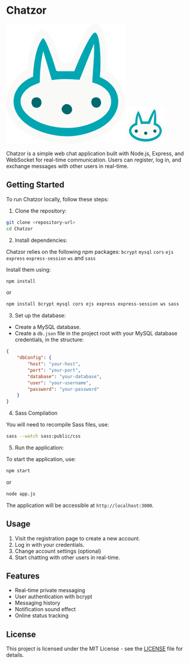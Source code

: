 # Chatzor

![Chatzor Logo](public/assets/logo/logo.svg)
<img src="public/assets/logo/logo.svg" alt="Chatzor Logo" width="100" height="100">

Chatzor is a simple web chat application built with Node.js, Express, and WebSocket for real-time communication. Users can register, log in, and exchange messages with other users in real-time.

## Getting Started

To run Chatzor locally, follow these steps:

1. Clone the repository:

```bash
git clone <repository-url>
cd Chatzor
```

2. Install dependencies:

Chatzor relies on the following npm packages: `bcrypt` `mysql` `cors` `ejs` `express` `express-session` `ws` and `sass`

Install them using:

```bash
npm install
```

or

```bash
npm install bcrypt mysql cors ejs express express-session ws sass
```


3. Set up the database:
- Create a MySQL database.
- Create a `db.json` file in the project root with your MySQL database credentials, in the structure:

```json
{
	"dbConfig": {
		"host": "your-host",
		"port": "your-port",
		"database": "your-database",
		"user": "your-username",
		"password": "your-password"
	}
}
```

4. Sass Compilation

You will need to recompile Sass files, use:

```bash
sass --watch sass:public/css
```

5. Run the application:

To start the application, use:

```bash
npm start
```

or

```bash
node app.js
```

The application will be accessible at `http://localhost:3000`.

## Usage

1. Visit the registration page to create a new account.
2. Log in with your credentials.
3. Change account settings (optional)
4. Start chatting with other users in real-time.

## Features

- Real-time private messaging
- User authentication with bcrypt
- Messaging history
- Notification sound effect
- Online status tracking

## License

This project is licensed under the MIT License - see the [LICENSE](LICENSE) file for details.